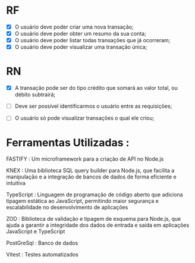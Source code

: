 # RF

- [x] O usuário deve poder criar uma nova transação;
- [x] O usuário deve poder obter um resumo da sua conta;
- [x] O usuário deve poder listar todas transações que já ocorreram;
- [x] O usuário deve poder visualizar uma transação única;

# RN

- [x] A transação pode ser do tipo crédito que somará ao valor total, ou débito subtrairá;
- [ ] Deve ser possível identificarmos o usuário entre as requisições;
- [ ] O usuário só pode visualizar transações o qual ele criou;




Ferramentas Utilizadas :
=
FASTIFY : Um microframework para a criação de API no Node.js

KNEX : Uma biblioteca SQL query builder para Node.js, que facilita a manipulação e a integração de bancos de dados de forma eficiente e intuitiva

TypeScript : Linguagem de programação de código aberto que adiciona tipagem estática ao JavaScript, permitindo maior segurança e escalabilidade no desenvolvimento de aplicações

ZOD : Biblioteca de validação e tipagem de esquema para Node.js, que ajuda a garantir a integridade dos dados de entrada e saída em aplicações JavaScript e TypeScript

PostGreSql : Banco de dados

Vitest : Testes automatizados
